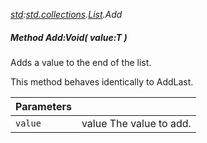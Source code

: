 _[std](../../modules/std/std-module.md):[std.collections](../../modules/std/std-collections.md).[List<T>](../../modules/std/std-collections-list.md).Add_
##### Method Add:Void( value:T )
Adds a value to the end of the list.

This method behaves identically to AddLast.

| Parameters |    |
|:-----------|:---|
| `value` | value The value to add. |
